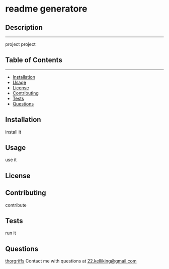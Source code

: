 # readme generatore
## Description
***
project project
## Table of Contents
***
* [Installation](#Installation)
* [Usage](#Usage)
* [License](#License)
* [Contributing](#Contributing)
* [Tests](#Tests)
* [Questions](#Questions)
## Installation
install it
## Usage
use it
## License
## Contributing
contribute
## Tests
run it
## Questions
[thorgriffs](https://github.com/thorgriffs)
Contact me with questions at <22.kelliking@gmail.com>